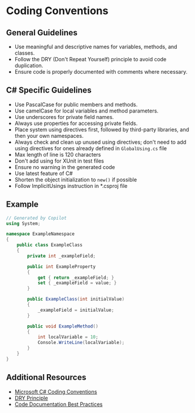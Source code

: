 # Coding Conventions

## General Guidelines
- Use meaningful and descriptive names for variables, methods, and classes.
- Follow the DRY (Don't Repeat Yourself) principle to avoid code duplication.
- Ensure code is properly documented with comments where necessary.

## C# Specific Guidelines
- Use PascalCase for public members and methods.
- Use camelCase for local variables and method parameters.
- Use underscores for private field names.
- Always use properties for accessing private fields.
- Place system using directives first, followed by third-party libraries, and then your own namespaces.
- Always check and clean up unused using directives; don't need to add using directives for ones already defined in `GlobalUsing.cs` file
- Max length of line is 120 characters
- Don't add using for XUnit in test files
- Ensure no warning in the generated code
- Use latest feature of C#
- Shorten the object initialization to `new()` if possible
- Follow ImplicitUsings instruction in *.csproj file

## Example

```csharp
// Generated by Copilot
using System;

namespace ExampleNamespace
{
    public class ExampleClass
    {
        private int _exampleField;

        public int ExampleProperty
        {
            get { return _exampleField; }
            set { _exampleField = value; }
        }

        public ExampleClass(int initialValue)
        {
            _exampleField = initialValue;
        }

        public void ExampleMethod()
        {
            int localVariable = 10;
            Console.WriteLine(localVariable);
        }
    }
}
```

## Additional Resources
- [Microsoft C# Coding Conventions](https://learn.microsoft.com/en-us/dotnet/csharp/fundamentals/coding-style/coding-conventions)
- [DRY Principle](https://en.wikipedia.org/wiki/Don%27t_repeat_yourself)
- [Code Documentation Best Practices](https://www.oracle.com/technical-resources/articles/java/javadoc-tool.html)
